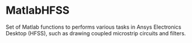 # MatlabHFSS
Set of Matlab functions to performs various tasks in Ansys Electronics Desktop (HFSS), such as drawing coupled microstrip circuits and filters.

